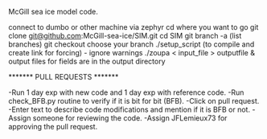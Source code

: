 

McGill sea ice model code.

connect to dumbo or other machine via zephyr
cd where you want to go
git clone git@github.com:McGill-sea-ice/SIM.git
cd SIM
git branch -a (list branches)
git checkout choose your branch
./setup_script (to compile and create link for forcing) - ignore warnings
./zoupa < input_file > outputfile &
output files for fields are in the output directory


******* PULL REQUESTS *******

-Run 1 day exp with new code and 1 day exp with reference code.
-Run check_BFB.py routine to verify if it is bit for bit (BFB).
-Click on pull request.
-Enter text to describe code modifications and mention if it is BFB or not. 
-Assign someone for reviewing the code.
-Assign JFLemieux73 for approving the pull request. 
